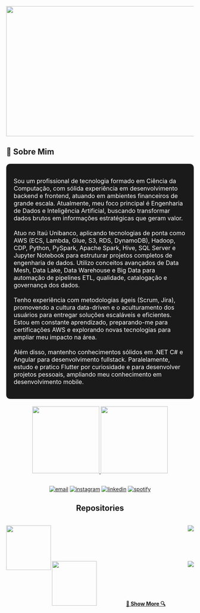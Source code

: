 <div class="container">
  <div>
    <img height="350px" width="1000px" src="./images/bem_vindo.gif"/>
  </div>

  ## 🚀 Sobre Mim
  
  <div align="center" style="background-color: #1A1A1A; padding: 20px; border-radius: 10px; margin: 20px 0;">
    <p align="left" style="color: #FFFFFF; font-size: 16px;">
      Sou um profissional de tecnologia formado em Ciência da Computação, com sólida experiência em desenvolvimento backend e frontend, atuando em ambientes financeiros de grande escala. Atualmente, meu foco principal é Engenharia de Dados e Inteligência Artificial, buscando transformar dados brutos em informações estratégicas que geram valor.
      <br><br>
      Atuo no Itaú Unibanco, aplicando tecnologias de ponta como AWS (ECS, Lambda, Glue, S3, RDS, DynamoDB), Hadoop, CDP, Python, PySpark, Apache Spark, Hive, SQL Server e Jupyter Notebook para estruturar projetos completos de engenharia de dados. Utilizo conceitos avançados de Data Mesh, Data Lake, Data Warehouse e Big Data para automação de pipelines ETL, qualidade, catalogação e governança dos dados.
      <br><br>
      Tenho experiência com metodologias ágeis (Scrum, Jira), promovendo a cultura data-driven e o aculturamento dos usuários para entregar soluções escaláveis e eficientes. Estou em constante aprendizado, preparando-me para certificações AWS e explorando novas tecnologias para ampliar meu impacto na área.
      <br><br>
      Além disso, mantenho conhecimentos sólidos em .NET C# e Angular para desenvolvimento fullstack. Paralelamente, estudo e pratico Flutter por curiosidade e para desenvolver projetos pessoais, ampliando meu conhecimento em desenvolvimento mobile.
    </p>
  </div>

  <div align="center">
    <a href="https://github.com/andersonllopes">
    <img height="180em" src="https://github-readme-stats.vercel.app/api?username=andersonllopes&show_icons=true&title_color=d41313&icon_color=d41313&text_color=ffff&bg_color=0,000000,000000&include_all_commits=true&count_private=true"/>
    <img height="180em" src="https://github-readme-stats.vercel.app/api/top-langs/?username=andersonllopes&layout=compact&langs_count=7&title_color=d41313&icon_color=d41313&text_color=ffff&bg_color=0,000000,000000"/>
  </div>
  
  <br>
  
  <p align="center">
    <a href="mailto:anderson2009@gmail.com" target="_blank"><img src="https://img.icons8.com/color/96/000000/gmail.png" alt="email"/></a>
    <a href="https://www.instagram.com/andersonllopes_" target="_blank"><img src="https://img.icons8.com/color/96/000000/instagram-new.png" alt="instagram"/></a>
    <a href="https://www.linkedin.com/in/anderson-lopes-b4b83713a/" target="_blank"><img src="https://img.icons8.com/color/96/000000/linkedin.png" alt="linkedin"/></a>
    <a href="https://open.spotify.com/user/22e6xkeh4iobxrq5mnoedzqyq" target="_blank"><img src="https://img.icons8.com/color/96/000000/spotify--v1.png" alt="spotify"/></a>
  </p>

  <h2 align="center">Repositories</h2>
  <br>
  
  <div align="center">
   <a align="right" href="https://github.com/andersonllopes/CRUD-Angular-Project-Full" title="CRUD-Angular-Project-Full"><img align="left" height="120em" src="https://github-readme-stats.vercel.app/api/pin/?username=andersonllopes&repo=CRUD-Angular-Project-Full&title_color=d41313&icon_color=d41313&text_color=ffff&bg_color=0,000000,000000">
   <a align="left" href="https://github.com/andersonllopes/Hamburgueria2.0" title="Hamburgueria2.0"><img align="right" src="https://github-readme-stats.vercel.app/api/pin/?username=andersonllopes&repo=Hamburgueria2.0&title_color=d41313&icon_color=d41313&text_color=ffff&bg_color=0,000000,000000"></a>
  </div>
  
  <br><br><br><br>
  
  <div align="center">
   <a align="right" href="https://github.com/andersonllopes/CRUD-Angular-Project-Full" title="CRUD-Angular-Project-Full"><img align="left" height="120em" src="https://github-readme-stats.vercel.app/api/pin/?username=andersonllopes&repo=CRUD-Angular-Project-Full&title_color=d41313&icon_color=d41313&text_color=ffff&bg_color=0,000000,000000">
   <a align="left" href="https://github.com/andersonllopes/Hamburgueria2.0" title="Hamburgueria2.0"><img align="right" src="https://github-readme-stats.vercel.app/api/pin/?username=andersonllopes&repo=Hamburgueria2.0&title_color=d41313&icon_color=d41313&text_color=ffff&bg_color=0,000000,000000"></a>
  </div>
    
  <br><br><br><br><br>
  
  <h4 align="center">
    <a href="https://github.com/andersonllopes?tab=repositories" title="Show Repositories">🔎 Show More 🔍</a>
  </h4>
